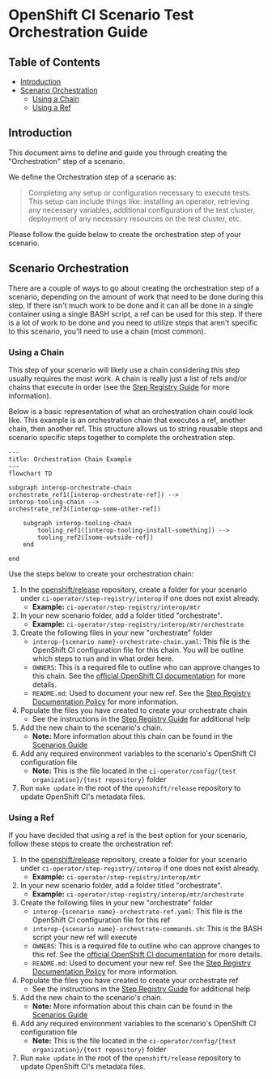 # OpenShift CI Scenario Test Orchestration Guide<!-- omit from toc -->

## Table of Contents<!-- omit from toc -->
- [Introduction](#introduction)
- [Scenario Orchestration](#scenario-orchestration)
  - [Using a Chain](#using-a-chain)
  - [Using a Ref](#using-a-ref)

## Introduction
This document aims to define and guide you through creating the "Orchestration" step of a scenario.

We define the Orchestration step of a scenario as:

> Completing any setup or configuration necessary to execute tests. This setup can include things like: installing an operator, retrieving any necessary variables, additional configuration of the test cluster, deployment of any necessary resources on the test cluster, etc.

Please follow the guide below to create the orchestration step of your scenario.

## Scenario Orchestration
There are a couple of ways to go about creating the orchestration step of a scenario, depending on the amount of work that need to be done during this step. If there isn't much work to be done and it can all be done in a single container using a single BASH script, a ref can be used for this step. If there is a lot of work to be done and you need to utilize steps that aren't specific to this scenario, you'll need to use a chain (most common).

### Using a Chain
This step of your scenario will likely use a chain considering this step usually requires the most work. A chain is really just a list of refs and/or chains that execute in order (see the [Step Registry Guide](../Step_Registry/Step_Registry_Guide.md) for more information). 

Below is a basic representation of what an orchestration chain could look like. This example is an orchestration chain that executes a ref, another chain, then another ref. This structure allows us to string reusable steps and scenario specific steps together to complete the orchestration step.

```mermaid
---
title: Orchestration Chain Example
---
flowchart TD

subgraph interop-orchestrate-chain
orchestrate_ref1([interop-orchestrate-ref]) -->
interop-tooling-chain -->
orchestrate_ref3([interop-some-other-ref])

    subgraph interop-tooling-chain
        tooling_ref1([interop-tooling-install-something]) -->
        tooling_ref2([some-outside-ref])
    end

end
```

Use the steps below to create your orchestration chain:

1. In the [openshift/release](https://github.com/openshift/release) repository, create a folder for your scenario under `ci-operator/step-registry/interop` if one does not exist already.
   - **Example:** `ci-operator/step-registry/interop/mtr` 
2. In your new scenario folder, add a folder titled "orchestrate".
   - **Example:** `ci-operator/step-registry/interop/mtr/orchestrate`
3. Create the following files in your new "orchestrate" folder
   - `interop-{scenario name}-orchestrate-chain.yaml`: This file is the OpenShift CI configuration file for this chain. You will be outline which steps to run and in what order here.
   - `OWNERS`: This is a required file to outline who can approve changes to this chain. See the [official OpenShift CI documentation](https://docs.ci.openshift.org/docs/how-tos/onboarding-a-new-component/#repositories-under-existing-organizations) for more details.
   - `README.md`: Used to document your new ref. See the [Step Registry Documentation Policy](../../Policy/Documentation/Step_Registry_Documentation_Policy.md) for more information.
4. Populate the files you have created to create your orchestrate chain
   - See the instructions in the [Step Registry Guide](../Step_Registry/Step_Registry_Guide.md) for additional help
5. Add the new chain to the scenario's chain.
   - **Note:** More information about this chain can be found in the [Scenarios Guide](Scenarios_Guide.md)
6. Add any required environment variables to the scenario's OpenShift CI configuration file
   - **Note:** This is the file located in the `ci-operator/config/{test organization}/{test repository}` folder 
7. Run `make update` in the root of the `openshift/release` repository to update OpenShift CI's metadata files.

### Using a Ref
If you have decided that using a ref is the best option for your scenario, follow these steps to create the orchestration ref:

1. In the [openshift/release](https://github.com/openshift/release) repository, create a folder for your scenario under `ci-operator/step-registry/interop` if one does not exist already.
   - **Example:** `ci-operator/step-registry/interop/mtr` 
2. In your new scenario folder, add a folder titled "orchestrate".
   - **Example:** `ci-operator/step-registry/interop/mtr/orchestrate`
3. Create the following files in your new "orchestrate" folder
   - `interop-{scenario name}-orchestrate-ref.yaml`: This file is the OpenShift CI configuration file for this ref
   - `interop-{scenario name}-orchestrate-commands.sh`: This is the BASH script your new ref will execute
   - `OWNERS`: This is a required file to outline who can approve changes to this ref. See the [official OpenShift CI documentation](https://docs.ci.openshift.org/docs/how-tos/onboarding-a-new-component/#repositories-under-existing-organizations) for more details.
   - `README.md`: Used to document your new ref. See the [Step Registry Documentation Policy](../../Policy/Documentation/Step_Registry_Documentation_Policy.md) for more information.
4. Populate the files you have created to create your orchestrate ref
   - See the instructions in the [Step Registry Guide](../Step_Registry/Step_Registry_Guide.md) for additional help
5. Add the new chain to the scenario's chain.
   - **Note:** More information about this chain can be found in the [Scenarios Guide](Scenarios_Guide.md)
6. Add any required environment variables to the scenario's OpenShift CI configuration file
   - **Note:** This is the file located in the `ci-operator/config/{test organization}/{test repository}` folder
7. Run `make update` in the root of the `openshift/release` repository to update OpenShift CI's metadata files.